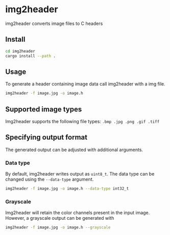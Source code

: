 # img2header
img2header converts image files to C headers

## Install
```sh
cd img2header
cargo install --path .
```

## Usage
To generate a header containing image data call img2header with a img file.
```sh
img2header -f image.jpg -o image.h
```

## Supported image types
Img2header supports the following file types: `.bmp .jpg .png .gif .tiff`

## Specifying output format
The generated output can be adjusted with additional arguments.
### Data type
By default, img2header writes output as `uint8_t`. The data type can be changed using the `--data-type` argument.
```sh
img2header -f image.jpg -o image.h --data-type int32_t
```
### Grayscale
Img2header will retain the color channels present in the input image. However, a grayscale output can be generated with
```sh
img2header -f image.jpg -o image.h --grayscale
```
